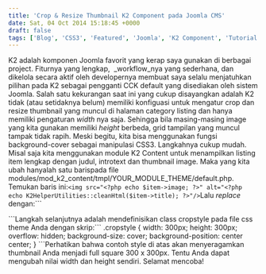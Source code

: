 ```yaml
---
title: 'Crop & Resize Thumbnail K2 Component pada Joomla CMS'
date: Sat, 04 Oct 2014 15:18:45 +0000
draft: false
tags: ['Blog', 'CSS3', 'Featured', 'Joomla', 'K2 Component', 'Tutorial', 'Tutorial']
---
```


K2 adalah komponen Joomla favorit yang kerap saya gunakan di berbagai project. Fiturnya yang lengkap,  _workflow_nya yang sederhana, dan dikelola secara aktif oleh developernya membuat saya selalu menjatuhkan pilihan pada K2 sebagai pengganti CCK default yang disediakan oleh sistem Joomla. Salah satu kekurangan saat ini yang cukup disayangkan adalah K2 tidak (atau setidaknya belum) memiliki konfiguasi untuk mengatur crop dan resize thumbnail yang muncul di halaman category listing dan hanya memiliki pengaturan _width_ nya saja. Sehingga bila masing-masing image yang kita gunakan memiliki _height_ berbeda, grid tampilan yang muncul tampak tidak rapih. Meski begitu, kita bisa menggunakan fungsi background-cover sebagai manipulasi CSS3. Langkahnya cukup mudah. Misal saja kita menggunakan module K2 Content untuk menampilkan listing item lengkap dengan judul, introtext dan thumbnail image. Maka yang kita ubah hanyalah satu barispada file modules/mod\_k2\_content/tmpl/YOUR\_MODULE\_THEME/default.php. Temukan baris ini:```
<img src="<?php echo $item->image; ?>" alt="<?php echo K2HelperUtilities::cleanHtml($item->title); ?>"/>
```Lalu _replace_ dengan:```
<div class="cropstyle" style="background-image: url('<?php echo $item->image; ?>');" alt="<?php echo K2HelperUtilities::cleanHtml($item->title); ?>"></div>
```Langkah selanjutnya adalah mendefinisikan class cropstyle pada file css theme Anda dengan skrip:```
.cropstyle {
width: 300px;
height: 300px;
overflow: hidden;
background-size: cover;
background-position: center center;
}
```Perhatikan bahwa contoh style di atas akan menyeragamkan thumbnail Anda menjadi full square 300 x 300px. Tentu Anda dapat mengubah nilai width dan height sendiri. Selamat mencoba!